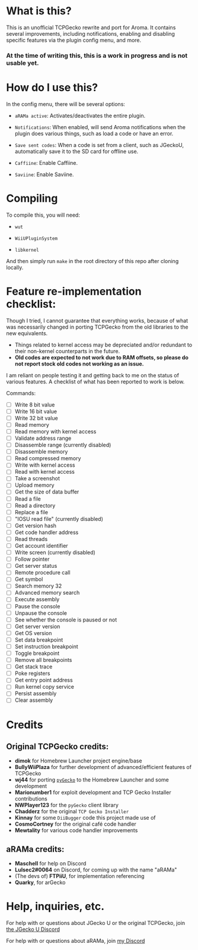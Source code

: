 # What is this?

This is an unofficial TCPGecko rewrite and port for Aroma. It contains several improvements, including notifications, enabling and disabling specific features via the plugin config menu, and more.

### **At the time of writing this, this is a work in progress and is not usable yet**.

# How do I use this?

In the config menu, there will be several options:

* `aRAMa active`: Activates/deactivates the entire plugin.

* `Notifications`: When enabled, will send Aroma notifications when the plugin does various things, such as load a code or have an error.

* `Save sent codes`: When a code is set from a client, such as JGeckoU, automatically save it to the SD card for offline use.

* `Caffiine`: Enable Caffiine. 

* `Saviine`: Enable Saviine. 

# Compiling

To compile this, you will need:

* `wut`

* `WiiUPluginSystem`

* `libkernel`

And then simply run `make` in the root directory of this repo after cloning locally. 

# Feature re-implementation checklist:

Though I tried, I cannot guarantee that everything works, because of what was necessarily changed in porting TCPGecko from the old libraries to the new equivalents. 

* Things related to kernel access may be depreciated and/or redundant to their non-kernel counterparts in the future.
* **Old codes are expected to not work due to RAM offsets, so please do not report stock old codes not working as an issue.**

I am reliant on people testing it and getting back to me on the status of various features. A checklist of what has been reported to work is below. 

Commands:

- [ ] Write 8 bit value
- [ ] Write 16 bit value
- [ ] Write 32 bit value
- [ ] Read memory
- [ ] Read memory with kernel access
- [ ] Validate address range
- [ ] Disassemble range (currently disabled)
- [ ] Disassemble memory
- [ ] Read compressed memory
- [ ] Write with kernel access
- [ ] Read with kernel access 
- [ ] Take a screenshot
- [ ] Upload memory
- [ ] Get the size of data buffer
- [ ] Read a file
- [ ] Read a directory
- [ ] Replace a file
- [ ] "IOSU read file" (currently disabled)
- [ ] Get version hash
- [ ] Get code handler address
- [ ] Read threads
- [ ] Get account identifier
- [ ] Write screen (currently disabled)
- [ ] Follow pointer
- [ ] Get server status
- [ ] Remote procedure call
- [ ] Get symbol
- [ ] Search memory 32
- [ ] Advanced memory search
- [ ] Execute assembly
- [ ] Pause the console
- [ ] Unpause the console
- [ ] See whether the console is paused or not
- [ ] Get server version
- [ ] Get OS version 
- [ ] Set data breakpoint
- [ ] Set instruction breakpoint
- [ ] Toggle breakpoint
- [ ] Remove all breakpoints
- [ ] Get stack trace
- [ ] Poke registers
- [ ] Get entry point address
- [ ] Run kernel copy service
- [ ] Persist assembly
- [ ] Clear assembly

# Credits

## Original TCPGecko credits:

* **dimok** for Homebrew Launcher project engine/base
* **BullyWiiPlaza** for further development of advanced/efficient features of TCPGecko
* **wj44** for porting [`pyGecko`](https://github.com/wiiudev/pyGecko) to the Homebrew Launcher and some development
* **Marionumber1** for exploit development and TCP Gecko Installer contributions
* **NWPlayer123** for the `pyGecko` client library
* **Chadderz** for the original `TCP Gecko Installer`
* **Kinnay** for some `DiiBugger` code this project made use of
* **CosmoCortney** for the original café code handler
* **Mewtality** for various code handler improvements

## aRAMa credits:

* **Maschell** for help on Discord
* **Lulsec2#0064** on Discord, for coming up with the name "aRAMa"
* (The devs of) **FTPiiU**, for implementation referencing
* **Quarky**, for arGecko

# Help, inquiries, etc.

For help with or questions about JGecko U or the original TCPGecko, join [the JGecko U Discord](https://discord.com/invite/rSRM3RWDq4)

For help with or questions about aRAMa, join [my Discord](https://discord.com/invite/VPHr56hnbQ)